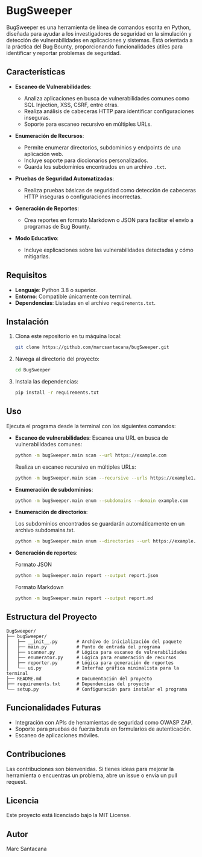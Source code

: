 # BugSweeper

BugSweeper es una herramienta de línea de comandos escrita en Python, diseñada para ayudar a los investigadores de seguridad en la simulación y detección de vulnerabilidades en aplicaciones y sistemas. Está orientada a la práctica del Bug Bounty, proporcionando funcionalidades útiles para identificar y reportar problemas de seguridad.

## Características

- **Escaneo de Vulnerabilidades**:
  - Analiza aplicaciones en busca de vulnerabilidades comunes como SQL Injection, XSS, CSRF, entre otras.
  - Realiza análisis de cabeceras HTTP para identificar configuraciones inseguras.
  - Soporte para escaneo recursivo en múltiples URLs.

- **Enumeración de Recursos**:
  - Permite enumerar directorios, subdominios y endpoints de una aplicación web.
  - Incluye soporte para diccionarios personalizados.
  - Guarda los subdominios encontrados en un archivo `.txt`.

- **Pruebas de Seguridad Automatizadas**:
  - Realiza pruebas básicas de seguridad como detección de cabeceras HTTP inseguras o configuraciones incorrectas.

- **Generación de Reportes**:
  - Crea reportes en formato Markdown o JSON para facilitar el envío a programas de Bug Bounty.

- **Modo Educativo**:
  - Incluye explicaciones sobre las vulnerabilidades detectadas y cómo mitigarlas.

## Requisitos

- **Lenguaje**: Python 3.8 o superior.
- **Entorno**: Compatible únicamente con terminal.
- **Dependencias**: Listadas en el archivo `requirements.txt`.

## Instalación

1. Clona este repositorio en tu máquina local:
   ```bash
   git clone https://github.com/marcsantacana/bugSweeper.git
   ```
2. Navega al directorio del proyecto:
   ```bash
   cd BugSweeper
   ```
3. Instala las dependencias:
   ```bash
   pip install -r requirements.txt
   ```

## Uso

Ejecuta el programa desde la terminal con los siguientes comandos:

- **Escaneo de vulnerabilidades**:
  Escanea una URL en busca de vulnerabilidades comunes:
  ```bash
  python -m bugSweeper.main scan --url https://example.com
  ```
  Realiza un escaneo recursivo en múltiples URLs:
  ```bash
  python -m bugSweeper.main scan --recursive --urls https://example1.com https://example2.com
  ```

- **Enumeración de subdominios**:
  ```bash
  python -m bugSweeper.main enum --subdomains --domain example.com
  ```

- **Enumeración de directorios**:
    
  Los subdominios encontrados se guardarán automáticamente en un archivo subdomains.txt.
  ```bash
  python -m bugSweeper.main enum --directories --url https://example.com
  ```

- **Generación de reportes**:

  Formato JSON
  ```bash
  python -m bugSweeper.main report --output report.json
  ```
  Formato Markdown
  ```bash
  python -m bugSweeper.main report --output report.md
  ```

## Estructura del Proyecto

```
BugSweeper/
├── bugSweeper/
│   ├── __init__.py       # Archivo de inicialización del paquete
│   ├── main.py           # Punto de entrada del programa
│   ├── scanner.py        # Lógica para escaneo de vulnerabilidades
│   ├── enumerator.py     # Lógica para enumeración de recursos
│   ├── reporter.py       # Lógica para generación de reportes
│   └── ui.py             # Interfaz gráfica minimalista para la terminal
├── README.md             # Documentación del proyecto
├── requirements.txt      # Dependencias del proyecto
└── setup.py              # Configuración para instalar el programa
```

## Funcionalidades Futuras

- Integración con APIs de herramientas de seguridad como OWASP ZAP.
- Soporte para pruebas de fuerza bruta en formularios de autenticación.
- Escaneo de aplicaciones móviles.

## Contribuciones

Las contribuciones son bienvenidas. Si tienes ideas para mejorar la herramienta o encuentras un problema, abre un issue o envía un pull request.

## Licencia

Este proyecto está licenciado bajo la MIT License.

## Autor

Marc Santacana
